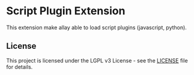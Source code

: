 # Script Plugin Extension

This extension make allay able to load script plugins (javascript, python).

## License

This project is licensed under the LGPL v3 License - see the [LICENSE](LICENSE) file for details.